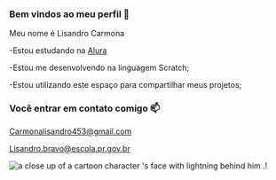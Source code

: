 ### Bem vindos ao meu perfil 👋

Meu nome é Lisandro Carmona

-Estou estudando na [Alura](https//www.Alura.com.br)

-Estou me desenvolvendo na linguagem Scratch;

-Estou utilizando este espaço para compartilhar meus projetos;

### Você entrar em contato comigo 📫

Carmonalisandro453@gmail.com

Lisandro.bravo@escola.pr.gov.br

<img src="https://media1.tenor.com/m/QwBjOuwOWG4AAAAd/dragon-ball-z-goku.gif" alt="a close up of a cartoon character &#39;s face with lightning behind him ."/>!
